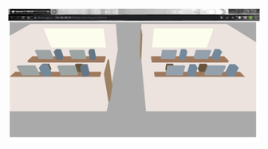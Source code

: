 ![Ejercicio3-Proyecto324](https://github.com/JhulenMallo/Proyecto324/blob/main/Ejecuciones%20de%20programa/Ejercicio3WebGl-INF324.png)
